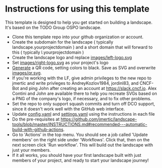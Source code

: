 # Instructions for using this template

This template is designed to help you get started on building a landscape. It's based on the TODO Group OSPO landscape.

- Clone this template repo into your github organization or account.
- Create the subdomain for the landscape ( typically landscape.yourprojectdomain ) and a short domain that will forward to this ( typically l.yourprojectdomain )
- Create the landscape logo and replace [images/left-logo.svg](images/left-logo.svg)
- Set [images/right-logo.svg](images/right-logo.svg) as your project's logo
- [Generate](https://www.qrcode-monkey.com) a QR code, setting colors to black. Save as SVG and overwrite [images/qr.svg](images/qr.svg).
- If you're working with the LF, give admin privileges to the new repo to jmertic and write privleges to AndreyKozlov1984, jordinl83, and CNCF-Bot and ping John after creating an account at https://slack.cncf.io. Alex Contini and John are available there to help you recreate SVGs based on a PNG of the company's logo, if necessary, and to fix other problems.
- Set the repo to only support squash commits and turn off DCO support, since it doesn't work well with the GitHub web interface.
- Update [config.yaml](config.yaml) and [settings.yaml](settings.yaml) using the instructions in each file
- Do the pre-requisites at https://github.com/jmertic/landscape-tools/blob/master/INSTRUCTIONS.md#recommended---automatic-build-with-github-actions.
- Go to 'Actions' in the top menu. You should see a job called 'Update members' on the right side under 'Workflows'. Click that, then on the next screen click 'Run workflow'. This will build out the landscape with just your members.
- If it all works, you should have your first landscape built with just members of your project, and ready to start your landscape journey!
